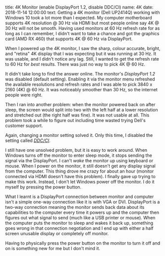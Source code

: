 title: 4K Monitor (enable DisplayPort 1.2, disable DDC/CI)
name: 4K
date: 2018-11-14 12:00:00
text:
Getting a 4K monitor (Dell UP2414Q) working with Windows 10 took a lot more than I expected. My computer motherboard supports 4K resolution @ 30 Hz via HDMI but most people online say 4K @ 30 Hz will not be smooth. Having used monitors at 60 Hz refresh rate for as long as I can remember, I didn't want to take a chance and got the graphics card (AMD RX 460) that supports 4K @ 60 Hz via DisplayPort.

When I powered up the 4K monitor, I saw the sharp, colour accurate, bright, and "retina" 4K display that I was expecting but it was running at 30 Hz. It was usable, and I didn't notice any lag. Still, I wanted to get the refresh rate to 60 Hz for _best_ results. There was just no way to pick 4K @ 60 Hz.

It didn't take long to find the answer online. The monitor's *DisplayPort 1.2* was disabled (default setting). Enabling it via the monitor menu refreshed the available resolutions and refresh rates and I was able to pick 3840 x 2160 (4K) @ 60 Hz. It was noticeably smoother than 30 Hz, so the internet people were right.

Then I ran into another problem: when the monitor powered back on after sleep, the screen would split into two with the left half at a lower resolution and stretched out (the right half was fine). It was not usable at all. This problem took a while to figure out including time wasted trying Dell's customer support.

Again, changing a monitor setting solved it. Only this time, I disabled the setting called *[DDC/CI][1]*.

I still have one unsolved problem, but it is easy to work around. When Windows turns off the monitor to enter sleep mode, it stops sending the signal via the DisplayPort. I can't _wake_ the monitor up using keyboard or mouse. When I power on the monitor, it still doesn't get any display signal from the computer. This thing drove me crazy for about an hour (monitor connected via HDMI doesn't have this problem). I finally gave up trying to make this work. Instead, I don't let Windows power off the monitor. I do it myself by pressing the power button.

What I learnt is a DisplayPort connection between monitor and computer isn't a simple one-way connection like it is with VGA or DVI. DisplayPort is a two-way connection meaning the monitor sends back data about its capabilities to the computer every time it powers up and the computer then figures out what signal to send (much like a USB printer or mouse). When the computer puts the monitor to sleep and wakes it back up, something goes wrong in that connection negotiation and I end up with either a half screen unusable display or completely off monitor.

Having to physically press the power button on the monitor to turn it off and on is something new for me but I don't mind it.

[1]: https://superuser.com/questions/630555/turning-displayport-monitor-off-disables-monitor-completely